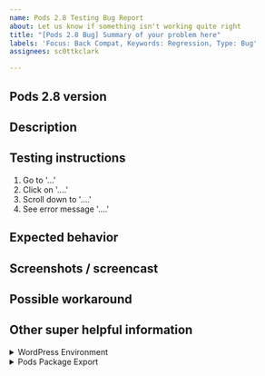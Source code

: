 ```yaml
---
name: Pods 2.8 Testing Bug Report
about: Let us know if something isn't working quite right
title: "[Pods 2.8 Bug] Summary of your problem here"
labels: 'Focus: Back Compat, Keywords: Regression, Type: Bug'
assignees: sc0ttkclark

---
```


## Pods 2.8 version

<!-- Please enter the version of Pods 2.8 you are running, like "2.8.0-b-1" -->

## Description

<!-- A clear and concise description of what the bug is. -->

## Testing instructions

<!-- List of steps to reproduce the behavior so we can see it on our side too. -->

1. Go to '...'
2. Click on '....'
3. Scroll down to '....'
4. See error message '....'

## Expected behavior

<!-- What you expected to be able to see or do if the problem did not happen. -->

## Screenshots / screencast

<!-- If you have any screenshot(s) or screencast(s) to show your problem, these can help us solve things more quickly. -->

## Possible workaround

<!-- If you have discovered a workaround, let us know so other people can be aware too. -->

## Other super helpful information

<!-- Please provide this, we need to be able to review other plugins and versions to check for incompatibility problems. -->

<details>
<summary>WordPress Environment</summary>
  
```
Copy and paste your Tools > Site Health > Info. Use the 'Copy Site Info to Clipboard' and paste the results over this line.
```

</details>

<!-- This would be helpful for us if you provide it. You may need to enable the component at Pods Admin > Components > Migrate: Packages > Enable. -->

<details>
<summary>Pods Package Export</summary>

```json
Copy and paste your Pods Admin > Migrate: Packages > Export and paste the code over this line.
```

</details>
